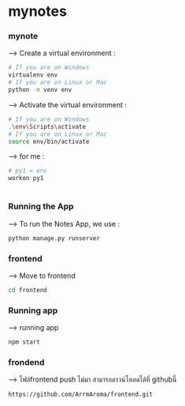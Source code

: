 # mynotes

### mynote


--> Create a virtual environment :
```bash
# If you are on Windows
virtualenv env
# If you are on Linux or Mac
python -m venv env
```
 
--> Activate the virtual environment :
```bash
# If you are on Windows
.\env\Scripts\activate
# If you are on Linux or Mac
source env/bin/activate
```

--> for me :
```bash
# py1 = env
workon py1
```

#

### Running the App

--> To run the Notes App, we use :
```bash
python manage.py runserver
```


### frontend
--> Move to frontend
```bash
cd frontend
```
### Running app
--> running app
```bash
npm start
```

### frondend 
--> ไฟล์frontend push ไม่มา สามารถดาวน์โหลดได้ที่ githubนี้
```bash
https://github.com/ArrmAroma/frontend.git
```